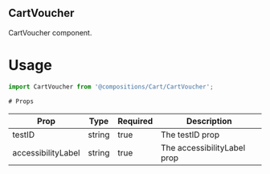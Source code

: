 ## CartVoucher
CartVoucher component.

# Usage
```js
import CartVoucher from '@compositions/Cart/CartVoucher';

# Props
```
Prop                      | Type                  | Required                | Description
--------------------------|-----------------------|-------------------------|--------------------------
testID                    | string                | true                    | The testID prop
accessibilityLabel        | string                | true                    | The accessibilityLabel prop
